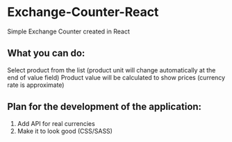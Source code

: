 # Exchange-Counter-React

Simple Exchange Counter created in React

## What you can do:

Select product from the list (product unit will change automatically at the end of value field)
Product value will be calculated to show prices (currency rate is approximate)

## Plan for the development of the application:

1. Add API for real currencies
2. Make it to look good (CSS/SASS)

